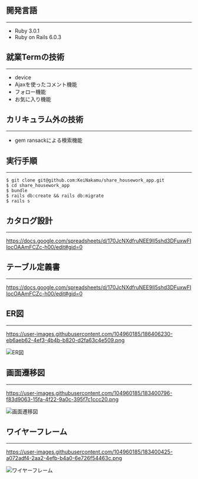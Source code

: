 ## 開発言語
---
- Ruby 3.0.1
- Ruby on Rails 6.0.3

## 就業Termの技術
---
- device
- Ajaxを使ったコメント機能
- フォロー機能
- お気に入り機能

## カリキュラム外の技術
---
- gem ransackによる検索機能 

## 実行手順
---

```
$ git clone git@github.com:KeiNakamu/share_housework_app.git
$ cd share_housework_app
$ bundle
$ rails db:create && rails db:migrate
$ rails s
```

## カタログ設計
---
https://docs.google.com/spreadsheets/d/170JcNXdfruNEE9Il5shd3DFuxwFIIocOAAmFCZc-h00/edit#gid=0

## テーブル定義書
---
https://docs.google.com/spreadsheets/d/170JcNXdfruNEE9Il5shd3DFuxwFIIocOAAmFCZc-h00/edit#gid=0

## ER図
---
https://user-images.githubusercontent.com/104960185/186406230-eb6aeb62-4ef3-4b4b-b820-d2fa63c4e509.png

![ER図](https://user-images.githubusercontent.com/104960185/186406230-eb6aeb62-4ef3-4b4b-b820-d2fa63c4e509.png)

## 画面遷移図
---
https://user-images.githubusercontent.com/104960185/183400796-f83d9063-15fa-4f22-9a0c-395f7c1ccc20.png

![画面遷移図](https://user-images.githubusercontent.com/104960185/183671084-46bbebd2-b24b-4885-b00d-ba1092aa8229.png)

## ワイヤーフレーム
---
https://user-images.githubusercontent.com/104960185/183400425-a072adf4-2aa2-4efb-b4a0-6e726f54463c.png

![ワイヤーフレーム](https://user-images.githubusercontent.com/104960185/183671253-a07e86de-3922-4f9e-a749-391818411340.png)
